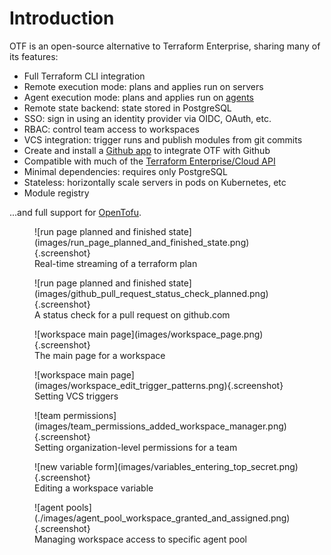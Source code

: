 # Introduction

OTF is an open-source alternative to Terraform Enterprise, sharing many of its features:

* Full Terraform CLI integration
* Remote execution mode: plans and applies run on servers
* Agent execution mode: plans and applies run on [agents](runners.md)
* Remote state backend: state stored in PostgreSQL
* SSO: sign in using an identity provider via OIDC, OAuth, etc.
* RBAC: control team access to workspaces
* VCS integration: trigger runs and publish modules from git commits
* Create and install a [Github app](github_app.md) to integrate OTF with Github
* Compatible with much of the [Terraform Enterprise/Cloud API](tfe_api.md)
* Minimal dependencies: requires only PostgreSQL
* Stateless: horizontally scale servers in pods on Kubernetes, etc
* Module registry

...and full support for [OpenTofu](engines.md).

<figure markdown>
![run page planned and finished state](images/run_page_planned_and_finished_state.png){.screenshot}
<figcaption>Real-time streaming of a terraform plan</figcaption>
</figure>

<figure markdown>
![run page planned and finished state](images/github_pull_request_status_check_planned.png){.screenshot}
<figcaption>A status check for a pull request on github.com</figcaption>
</figure>

<figure markdown>
![workspace main page](images/workspace_page.png){.screenshot}
<figcaption>The main page for a workspace</figcaption>
</figure>

<figure markdown>
![workspace main page](images/workspace_edit_trigger_patterns.png){.screenshot}
<figcaption>Setting VCS triggers</figcaption>
</figure>

<figure markdown>
![team permissions](images/team_permissions_added_workspace_manager.png){.screenshot}
<figcaption>Setting organization-level permissions for a team</figcaption>
</figure>

<figure markdown>
![new variable form](images/variables_entering_top_secret.png){.screenshot}
<figcaption>Editing a workspace variable</figcaption>
</figure>

<figure markdown>
![agent pools](./images/agent_pool_workspace_granted_and_assigned.png){.screenshot}
<figcaption>Managing workspace access to specific agent pool</figcaption>
</figure>
